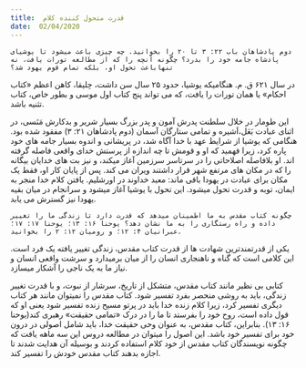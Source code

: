 ```yaml
---
title:  قدرت متحول کننده کلام
date:  02/04/2020
---
```


`دوم پادشاهان باب ۲۲: ۳ تا ۲۰ را بخوانید. چه چیزی باعث میشود تا یوشیای پادشاه جامه خود را بدرد؟ چگونه آنچه را که از مطالعه تورات یافت، نه تنهاباعث تحول او، بلکه تمام قوم یهود شد؟`

در سال ۶۲۱ ق. م. هنگامیکه یوشیا، حدود ۲۵ سال سن داشت، حِلیقا، کاهن اعظم «کتاب احکام» یا همان تورات  را یافت، که می تواند پنج کتاب اول موسی و بطور خاص، کتاب تثنیه باشد.

این طومار در خلال سلطنت پدرش آمون و پدر بزرگ بسیار شریر و بدکارش مَنَسی، در اثنای عبادت بَعَل،اَشیره و تمامی ستارگان آسمان (دوم پادشاهان ۲۱: ۳) مفقود شده بود. هنگامی که یوشیا از شرایط عهد با خدا آگاه شد، در پریشانی و اندوه بسیار جامه های خود پاره کرد، زیرا فهمید که او و قومش تا چه اندازه از پرستش خدای واقعی فاصله گرفته اند. او بلافاصله اصلاحاتی را در سرتاسر سرزمین آغاز میکند، و نیز بت های خدایان بیگانه را که در مکان های مرتفع شهر قرار داشتند ویران می کند. پس از پایان کار او، فقط یک مکان برای عبادت در یهودا باقی ماند: معبد خداوند در اورشلیم. یافتن کلام خدا منجر به ایمان، توبه و قدرت تحول میشود. این تحول با یوشیا آغاز میشود و سرانجام در میان بقیه یهودا نیز گسترش می یابد.

`چگونه کتاب مقدس به ما اطمینان میدهد که قدرت دارد تا زندگی ما را تغییر داده و راه رستگاری را به ما نشان دهد؟ یوحنا ۱۶: ۱۳؛ یوحنا ۱۷: ۱۷؛ عبرانیان ۴: ۱۲؛ و رومیان ۱۲: ۲ را بخوانید.`

یکی از قدرتمندترین شهادت ها از قدرت کتاب مقدس، زندگی تغییر یافته یک فرد است. این کلامی است که گناه و ناهنجاری انسان را از میان برمیدارد و سرشت واقعی انسان و نیاز ما به یک ناجی را آشکار میسازد.

کتابی بی نظیر مانند کتاب مقدس، متشکل از تاریخ، سرشار از  نبوت، و با قدرت تغییر زندگی، باید به روشی منحصر بفرد تفسیر شود. کتاب مقدس را نمیتوان مانند هر کتاب دیگری تفسیر کرد، زیرا کلام زنده خدا باید در پرتو مسیح زنده تفسیر شود یعنی او که قول داده است، روح خود را بفرستد تا ما را در درک «تمامی حقیقت» رهبری کند(یوحنا ۱۶: ۱۳). بنابراین، کتاب مقدس، به عنوان وحی حقیقت خدا، باید شامل اصولی در درون خود برای تفسیر خود باشد. این اصول را میتوان در مطالعه دروس این سه ماهه یافت که چگونه نویسندگان کتاب مقدس از خود کلام استفاده کردند و بوسیله آن هدایت شدند تا اجازه بدهند کتاب مقدس خودش را تفسیر کند.
